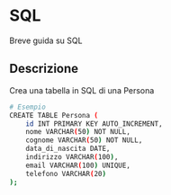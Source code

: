 # SQL

Breve guida su SQL

## Descrizione

Crea una tabella in SQL di una Persona

```bash
# Esempio
CREATE TABLE Persona (
    id INT PRIMARY KEY AUTO_INCREMENT,
    nome VARCHAR(50) NOT NULL,
    cognome VARCHAR(50) NOT NULL,
    data_di_nascita DATE,
    indirizzo VARCHAR(100),
    email VARCHAR(100) UNIQUE,
    telefono VARCHAR(20)
);